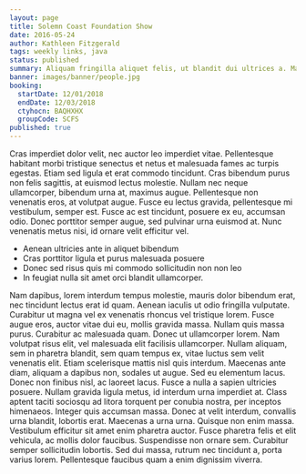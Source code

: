 ```yaml
---
layout: page
title: Solemn Coast Foundation Show
date: 2016-05-24
author: Kathleen Fitzgerald
tags: weekly links, java
status: published
summary: Aliquam fringilla aliquet felis, ut blandit dui ultrices a. Mauris.
banner: images/banner/people.jpg
booking:
  startDate: 12/01/2018
  endDate: 12/03/2018
  ctyhocn: BAQHXHX
  groupCode: SCFS
published: true
---
```

Cras imperdiet dolor velit, nec auctor leo imperdiet vitae. Pellentesque habitant morbi tristique senectus et netus et malesuada fames ac turpis egestas. Etiam sed ligula et erat commodo tincidunt. Cras bibendum purus non felis sagittis, at euismod lectus molestie. Nullam nec neque ullamcorper, bibendum urna at, maximus augue. Pellentesque non venenatis eros, at volutpat augue. Fusce eu lectus gravida, pellentesque mi vestibulum, semper est. Fusce ac est tincidunt, posuere ex eu, accumsan odio. Donec porttitor semper augue, sed pulvinar urna euismod at. Nunc venenatis metus nisi, id ornare velit efficitur vel.

* Aenean ultricies ante in aliquet bibendum
* Cras porttitor ligula et purus malesuada posuere
* Donec sed risus quis mi commodo sollicitudin non non leo
* In feugiat nulla sit amet orci blandit ullamcorper.

Nam dapibus, lorem interdum tempus molestie, mauris dolor bibendum erat, nec tincidunt lectus erat id quam. Aenean iaculis ut odio fringilla vulputate. Curabitur ut magna vel ex venenatis rhoncus vel tristique lorem. Fusce augue eros, auctor vitae dui eu, mollis gravida massa. Nullam quis massa purus. Curabitur ac malesuada quam. Donec ut ullamcorper lorem. Nam volutpat risus elit, vel malesuada elit facilisis ullamcorper. Nullam aliquam, sem in pharetra blandit, sem quam tempus ex, vitae luctus sem velit venenatis elit. Etiam scelerisque mattis nisl quis interdum. Maecenas ante diam, aliquam a dapibus non, sodales ut augue.
Sed eu elementum lacus. Donec non finibus nisl, ac laoreet lacus. Fusce a nulla a sapien ultricies posuere. Nullam gravida ligula metus, id interdum urna imperdiet at. Class aptent taciti sociosqu ad litora torquent per conubia nostra, per inceptos himenaeos. Integer quis accumsan massa. Donec at velit interdum, convallis urna blandit, lobortis erat. Maecenas a urna urna. Quisque non enim massa. Vestibulum efficitur sit amet enim pharetra auctor. Fusce pharetra felis et elit vehicula, ac mollis dolor faucibus. Suspendisse non ornare sem. Curabitur semper sollicitudin lobortis. Sed dui massa, rutrum nec tincidunt a, porta varius lorem. Pellentesque faucibus quam a enim dignissim viverra.
